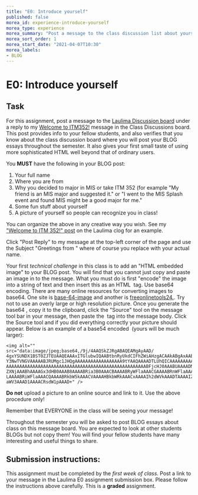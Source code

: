 ```yaml
--- 
title: "E0: Introduce yourself" 
published: false 
morea_id: experience-introduce-yourself 
morea_type: experience 
morea_summary: "Post a message to the class discussion list about yourself"
morea_sort_order: 1 
morea_start_date: "2021-04-07T10:30"
morea_labels: 
- BLOG
---
```


# E0: Introduce yourself

## Task

For this assignment, post a message to the [Laulima Discussion board](https://laulima.hawaii.edu/portal/site/MAN.84344.201910/tool/9b7f52e2-5ccb-4cff-83c7-ada48c70dad8/forums/list.page) under a reply to my [Welcome to ITM352!](https://laulima.hawaii.edu/portal/site/MAN.84344.201910/tool/9b7f52e2-5ccb-4cff-83c7-ada48c70dad8/posts/list/1364864.page) message in the Class Discussions board. This post provides info to your fellow students, and also verifies that you know about the class discussion board where you will post your BLOG essays throughout the semester. It also gives your first small taste of using more sophisticated HTML well beyond that of ordinary users. 

You **MUST** have the following in your BLOG post:

 1. Your full name
 2. Where you are from
 3. Why you decided to major in MIS or take ITM 352 (for example "My friend is an MIS major and suggested it." or "I went to the MIS Splash event and found MIS might be a good major for me."
 4. Some fun stuff about yourself
 5. A picture of yourself so people can recognize you in class!
 
 You can organize the above in any creative way you wish. See my ["Welcome to ITM 352!" post](https://laulima.hawaii.edu/portal/site/MAN.84344.201910/tool-reset/9b7f52e2-5ccb-4cff-83c7-ada48c70dad8) on the Laulima clog for an example.
 
Click "Post Reply" to my message  at the top-left corner of the page and use the Subject "Greetings from <your name>" where of course you replace <your name> with your actual name.
 
Your first *technical challenge* in this class is to add an "HTML embedded image" to your BLOG post. You will find that you cannot just copy and paste an image in to the message. What you
must do is first "encode" the image into a string of text and then insert
this as an HTML <img> tag. Use base64 encoding. There are many online resources for
converting images to base64. One site is [base-64-image](http://www.base64-image.de/) and another is [freeonlinetools24.](http://freeonlinetools24.com/base64-image). Try not
to use an overly large or high resolution picture. Once you generate the
base64 <img>, copy it to the clipboard, click the "Source" tool on the
message tool bar in your message, then paste the <img> tag into the
message body. Click the Source tool and if you did everything correctly
your picture should appear. Below is an example of a base54 encoded <img> (yours
will be much larger): 

	<img alt=""
	src="data:image/jpeg;base64,/9j/4AAQSkZJRgABAQEAMgAyAAD/
	4gxYSUNDX1BST0ZJTEUAAQEAAAxITGlubwIQAABtbnRyUkdCIFhZWiAHzgACAAkABgAxAABh
	Y3NwTVNGVAAAAABJRUMgc1JHQgAAAAAAAAAAAAAAAAAA9tYAAQAAAADTLUhQICAAAAAAAAAA
	AAAAAAAAAAAAAAAAAAAAAAAAAAAAAAAAAAAAAAAAAAAAAAAAAAAAABFjcHJ0AAABUAAAADNk
	ZXNjAAABhAAAAGx3dHB0AAAB8AAAABRia3B0AAACBAAAABRyWFlaAAACGAAAABRnWFlaAAAC
	LAAAABRiWFlaAAACQAAAABRkbW5kAAACVAAAAHBkbWRkAAACxAAAAIh2dWVkAAADTAAAAIZ2
	aWV3AAAD1AAAACRsdW1pAAAD+" /> 

	
**Do not** upload a picture to an online source and link to it. Use the above 
procedure only!

Remember that EVERYONE in the class will be seeing your message!

Throughout the semester you will be asked to post BLOG essays about class on this message board. You are expected to look at other students BLOGs but not copy them! You will find your fellow students have many interesting and useful things to share.

## Submission instructions:

This assignment must be completed by the *first week of class*. Post a link to your message  in the Laulima E0 assignment submission box. Please follow the instructions above carefully. This is a **graded** assignment. 